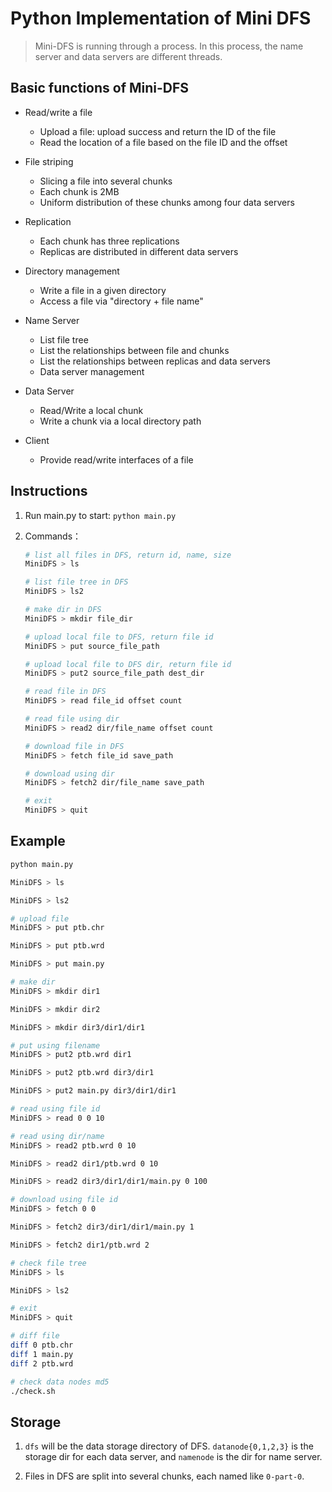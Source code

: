 # Python Implementation of Mini DFS

> Mini-DFS is running through a process. In this process, the name server and data servers are different threads.

## Basic functions of Mini-DFS
*  Read/write a file
	* Upload a file: upload success and return the ID of the file
	* Read the location of a file based on the file ID and the offset

* File striping
	* Slicing a file into several chunks
	* Each chunk is 2MB
	* Uniform distribution of these chunks among four data servers

* Replication
	* Each chunk has three replications
	* Replicas are distributed in different data servers

* Directory management
	* Write a file in a given directory
	* Access a file via "directory + file name"

* Name Server
	* List file tree
	* List the relationships between file and chunks
	* List the relationships between replicas and data servers
	* Data server management

* Data Server
	* Read/Write a local chunk
	* Write a chunk via a local directory path

* Client
	* Provide read/write interfaces of a file

## Instructions
1. Run main.py to start:
	`python main.py`
	
2. Commands：
	```bash
	# list all files in DFS, return id, name, size
	MiniDFS > ls

	# list file tree in DFS
	MiniDFS > ls2
	
	# make dir in DFS
	MiniDFS > mkdir file_dir

	# upload local file to DFS, return file id
	MiniDFS > put source_file_path

	# upload local file to DFS dir, return file id
	MiniDFS > put2 source_file_path dest_dir

	# read file in DFS
	MiniDFS > read file_id offset count
	
	# read file using dir
	MiniDFS > read2 dir/file_name offset count

	# download file in DFS
	MiniDFS > fetch file_id save_path
	
	# download using dir
	MiniDFS > fetch2 dir/file_name save_path

	# exit
	MiniDFS > quit
	```

## Example
```bash
python main.py

MiniDFS > ls

MiniDFS > ls2

# upload file
MiniDFS > put ptb.chr

MiniDFS > put ptb.wrd

MiniDFS > put main.py

# make dir
MiniDFS > mkdir dir1

MiniDFS > mkdir dir2

MiniDFS > mkdir dir3/dir1/dir1

# put using filename
MiniDFS > put2 ptb.wrd dir1

MiniDFS > put2 ptb.wrd dir3/dir1

MiniDFS > put2 main.py dir3/dir1/dir1

# read using file id
MiniDFS > read 0 0 10

# read using dir/name
MiniDFS > read2 ptb.wrd 0 10

MiniDFS > read2 dir1/ptb.wrd 0 10

MiniDFS > read2 dir3/dir1/dir1/main.py 0 100

# download using file id
MiniDFS > fetch 0 0

MiniDFS > fetch2 dir3/dir1/dir1/main.py 1

MiniDFS > fetch2 dir1/ptb.wrd 2

# check file tree
MiniDFS > ls

MiniDFS > ls2

# exit
MiniDFS > quit

# diff file
diff 0 ptb.chr
diff 1 main.py
diff 2 ptb.wrd

# check data nodes md5
./check.sh

```

## Storage
1. `dfs` will be the data storage directory of DFS. `datanode{0,1,2,3}` is the storage dir for each data server, and `namenode` is the dir for name server.

2. Files in DFS are split into several chunks, each named like `0-part-0`.
